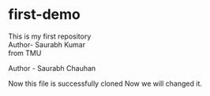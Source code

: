 # first-demo
This is my first repository <br>
Author- Saurabh Kumar <br>
from TMU

Author - Saurabh Chauhan

Now this file is successfully cloned 
Now we will changed it.